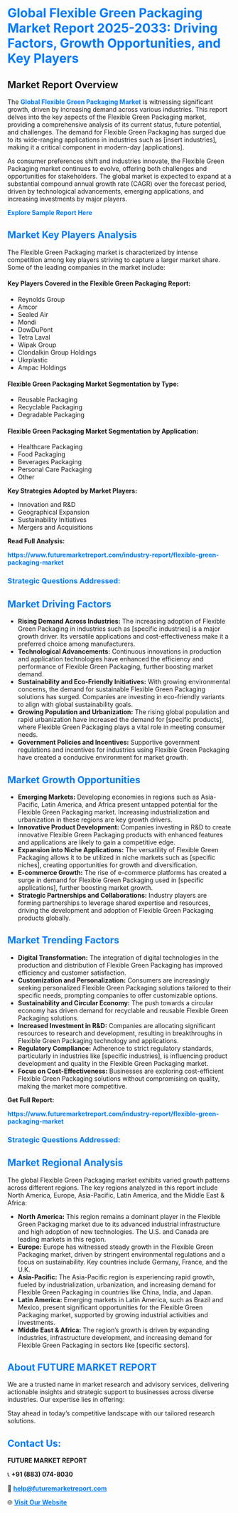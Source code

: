 <h1 style="color: #007BFF;">Global Flexible Green Packaging Market Report 2025-2033: Driving Factors, Growth Opportunities, and Key Players</h1>

<section id="overview">
<h2>Market Report Overview</h2>
<p>The <a href="https://www.futuremarketreport.com/industry-report/flexible-green-packaging-market" style="color: #007BFF; text-decoration: none;"><strong>Global Flexible Green Packaging Market</strong></a> is witnessing significant growth, driven by increasing demand across various industries. This report delves into the key aspects of the Flexible Green Packaging market, providing a comprehensive analysis of its current status, future potential, and challenges. The demand for Flexible Green Packaging has surged due to its wide-ranging applications in industries such as [insert industries], making it a critical component in modern-day [applications].</p>
<p>As consumer preferences shift and industries innovate, the Flexible Green Packaging market continues to evolve, offering both challenges and opportunities for stakeholders. The global market is expected to expand at a substantial compound annual growth rate (CAGR) over the forecast period, driven by technological advancements, emerging applications, and increasing investments by major players.</p>
</section>

<section id="overview">
<p><a href="https://www.futuremarketreport.com/request-sample/reportId=41961" style="color: #007BFF; text-decoration: none;"><strong>Explore Sample Report Here</strong></a></p>
</section>

<section id="key-players">
<h2 style="color: #007BFF;">Market Key Players Analysis</h2>
<p>The Flexible Green Packaging market is characterized by intense competition among key players striving to capture a larger market share. Some of the leading companies in the market include:</p>
<h4>Key Players Covered in the Flexible Green Packaging Report:</h4>
<ul><li>Reynolds Group</li><li>Amcor</li><li>Sealed Air</li><li>Mondi</li><li>DowDuPont</li><li>Tetra Laval</li><li>Wipak Group</li><li>Clondalkin Group Holdings</li><li>Ukrplastic</li><li>Ampac Holdings</li></ul>
<h4>Flexible Green Packaging Market Segmentation by Type:</h4>
<ul><li>Reusable Packaging</li><li>Recyclable Packaging</li><li>Degradable Packaging</li></ul>

<h4>Flexible Green Packaging Market Segmentation by Application:</h4>
<ul><li>Healthcare Packaging</li><li>Food Packaging</li><li>Beverages Packaging</li><li>Personal Care Packaging</li><li>Other</li></ul>
<p><strong>Key Strategies Adopted by Market Players:</strong></p>
<ul>
<li>Innovation and R&D</li>
<li>Geographical Expansion</li>
<li>Sustainability Initiatives</li>
<li>Mergers and Acquisitions</li>
</ul>
</section>

<section>
<p><strong>Read Full Analysis: </strong></p><a href="https://www.futuremarketreport.com/industry-report/flexible-green-packaging-market" style="color: #007BFF; text-decoration: none;"><strong>https://www.futuremarketreport.com/industry-report/flexible-green-packaging-market</strong></a>
<h3 style="color: #007BFF;">Strategic Questions Addressed:</h3>
</section>

<section id="driving-factors">
<h2 style="color: #007BFF;">Market Driving Factors</h2>
<ul>
<li><strong>Rising Demand Across Industries:</strong> The increasing adoption of Flexible Green Packaging in industries such as [specific industries] is a major growth driver. Its versatile applications and cost-effectiveness make it a preferred choice among manufacturers.</li>
<li><strong>Technological Advancements:</strong> Continuous innovations in production and application technologies have enhanced the efficiency and performance of Flexible Green Packaging, further boosting market demand.</li>
<li><strong>Sustainability and Eco-Friendly Initiatives:</strong> With growing environmental concerns, the demand for sustainable Flexible Green Packaging solutions has surged. Companies are investing in eco-friendly variants to align with global sustainability goals.</li>
<li><strong>Growing Population and Urbanization:</strong> The rising global population and rapid urbanization have increased the demand for [specific products], where Flexible Green Packaging plays a vital role in meeting consumer needs.</li>
<li><strong>Government Policies and Incentives:</strong> Supportive government regulations and incentives for industries using Flexible Green Packaging have created a conducive environment for market growth.</li>
</ul>
</section>

<section id="growth-opportunities">
<h2 style="color: #007BFF;">Market Growth Opportunities</h2>
<ul>
<li><strong>Emerging Markets:</strong> Developing economies in regions such as Asia-Pacific, Latin America, and Africa present untapped potential for the Flexible Green Packaging market. Increasing industrialization and urbanization in these regions are key growth drivers.</li>
<li><strong>Innovative Product Development:</strong> Companies investing in R&D to create innovative Flexible Green Packaging products with enhanced features and applications are likely to gain a competitive edge.</li>
<li><strong>Expansion into Niche Applications:</strong> The versatility of Flexible Green Packaging allows it to be utilized in niche markets such as [specific niches], creating opportunities for growth and diversification.</li>
<li><strong>E-commerce Growth:</strong> The rise of e-commerce platforms has created a surge in demand for Flexible Green Packaging used in [specific applications], further boosting market growth.</li>
<li><strong>Strategic Partnerships and Collaborations:</strong> Industry players are forming partnerships to leverage shared expertise and resources, driving the development and adoption of Flexible Green Packaging products globally.</li>
</ul>
</section>

<section id="trending-factors">
<h2 style="color: #007BFF;">Market Trending Factors</h2>
<ul>
<li><strong>Digital Transformation:</strong> The integration of digital technologies in the production and distribution of Flexible Green Packaging has improved efficiency and customer satisfaction.</li>
<li><strong>Customization and Personalization:</strong> Consumers are increasingly seeking personalized Flexible Green Packaging solutions tailored to their specific needs, prompting companies to offer customizable options.</li>
<li><strong>Sustainability and Circular Economy:</strong> The push towards a circular economy has driven demand for recyclable and reusable Flexible Green Packaging solutions.</li>
<li><strong>Increased Investment in R&D:</strong> Companies are allocating significant resources to research and development, resulting in breakthroughs in Flexible Green Packaging technology and applications.</li>
<li><strong>Regulatory Compliance:</strong> Adherence to strict regulatory standards, particularly in industries like [specific industries], is influencing product development and quality in the Flexible Green Packaging market.</li>
<li><strong>Focus on Cost-Effectiveness:</strong> Businesses are exploring cost-efficient Flexible Green Packaging solutions without compromising on quality, making the market more competitive.</li>
</ul>
</section>

<section>
<p><strong>Get Full Report: </strong></p><a href="https://www.futuremarketreport.com/industry-report/flexible-green-packaging-market" style="color: #007BFF; text-decoration: none;"><strong>https://www.futuremarketreport.com/industry-report/flexible-green-packaging-market</strong></a>
<h3 style="color: #007BFF;">Strategic Questions Addressed:</h3>
</section>


<section id="regional-analysis">
<h2 style="color: #007BFF;">Market Regional Analysis</h2>
<p>The global Flexible Green Packaging market exhibits varied growth patterns across different regions. The key regions analyzed in this report include North America, Europe, Asia-Pacific, Latin America, and the Middle East & Africa:</p>
<ul>
<li><strong>North America:</strong> This region remains a dominant player in the Flexible Green Packaging market due to its advanced industrial infrastructure and high adoption of new technologies. The U.S. and Canada are leading markets in this region.</li>
<li><strong>Europe:</strong> Europe has witnessed steady growth in the Flexible Green Packaging market, driven by stringent environmental regulations and a focus on sustainability. Key countries include Germany, France, and the U.K.</li>
<li><strong>Asia-Pacific:</strong> The Asia-Pacific region is experiencing rapid growth, fueled by industrialization, urbanization, and increasing demand for Flexible Green Packaging in countries like China, India, and Japan.</li>
<li><strong>Latin America:</strong> Emerging markets in Latin America, such as Brazil and Mexico, present significant opportunities for the Flexible Green Packaging market, supported by growing industrial activities and investments.</li>
<li><strong>Middle East & Africa:</strong> The region’s growth is driven by expanding industries, infrastructure development, and increasing demand for Flexible Green Packaging in sectors like [specific sectors].</li>
</ul>
</section>

<footer>
<h2 style="color: #007BFF;">About FUTURE MARKET REPORT</h2>
<p>We are a trusted name in market research and advisory services, delivering actionable insights and strategic support to businesses across diverse industries. Our expertise lies in offering:</p>

<p>Stay ahead in today’s competitive landscape with our tailored research solutions.</p>

<h2 style="color: #007BFF;">Contact Us:</h2>
<p><strong>FUTURE MARKET REPORT</strong></p>
<p>📞 <strong>+91 (883) 074-8030</strong></p>
<p>📧 <strong><a href="mailto:help@futuremarketreport.com" style="color: #007BFF;">help@futuremarketreport.com</a></strong></p>
<p>🌐 <strong><a href="https://www.futuremarketreport.com/" style="color: #007BFF;">Visit Our Website</a></strong></p>
</footer>